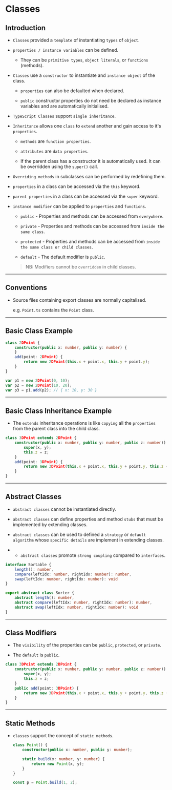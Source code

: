 # Classes

## Introduction

* `Classes` provided a `template` of instantiating `types` of `object`.

* `properties / instance variables` can be defined. 

    * They can be `primitive types`, `object literals`, or `functions` (methods).

* `Classes` use a `constructor` to instantiate and `instance object` of the class.

    * `properties` can also be defaulted when declared.

    * `public` constructor properties do not need be declared as instance variables and are automatically initialised.

* `TypeScript Classes` support `single inheritance`.

* `Inheritance` allows one `class` to `extend` another and gain access to it's `properties`.

    * `methods` are `function properties`.

    * `attributes` are `data properties`.

    * If the parent class has a constructor it is automatically used. It can be overridden using the `super()` call.


* `Overriding methods` in subclasses can be performed by redefining them.

* `properties` in a class can be accessed via the `this` keyword.

* `parent properties` in a class can be accessed via the `super` keyword.

* `instance modifier` can be applied to `properties` and `functions`.

    * `public` - Properties and methods can be accessed from `everywhere`.

    * `private` - Properties and methods can be accessed from `inside the same class`.

    * `protected` - Properties and methods can be accessed from `inside the same class or child classes`.

    * `default` - The default modifier is `public`.

    > NB: Modifiers cannot be `overridden` in child classes.

---

## Conventions

* Source files containing export classes are normally capitalised.

    e.g. `Point.ts` contains the `Point` class.


---

## Basic Class Example

```ts
class 2DPoint {
    constructor(public x: number, public y: number) {
    }
    add(point: 2DPoint) {
        return new 2DPoint(this.x + point.x, this.y + point.y);
    }
}

var p1 = new 2DPoint(0, 10);
var p2 = new 2DPoint(10, 20);
var p3 = p1.add(p2); // { x: 10, y: 30 }
```

---

## Basic Class Inheritance Example

* The `extends` inheritance operations is like `copying` all the `properties` from the parent class into the child class.

```ts
class 3DPoint extends 2DPoint {
    constructor(public x: number, public y: number, public z: number)) {
        super(x, y);
        this.z = z;
    }
    add(point: 3DPoint) {
        return new 3DPoint(this.x + point.x, this.y + point.y, this.z + point.z);
    }
}
```

---

## Abstract Classes

* `abstract classes` cannot be instantiated directly.

* `abstract classes` can define properties and method `stubs` that must be implemented by extending classes.

* `abstract classes` can be used to defined a `strategy` or `default algorithm` whose `specific details` are implement in extending classes.

* * `abstract classes` promote `strong coupling` compared to `interfaces`.

```ts
interface Sortable {
    length(): number,
    compare(leftIdx: number, rightIdx: number): number, 
    swap(leftIdx: number, rightIdx: number): void 
}

export abstract class Sorter {
    abstract length(): number,
    abstract compare(leftIdx: number, rightIdx: number): number, 
    abstract swap(leftIdx: number, rightIdx: number): void 
}
```

---

## Class Modifiers

* The `visibility` of the properties can be `public`, `protected`, or `private`. 

* The `default` is `public`.

```ts
class 3DPoint extends 2DPoint {
    constructor(public x: number, public y: number, public z: number)) {
        super(x, y);
        this.z = z;
    }
    public add(point: 3DPoint) {
        return new 3DPoint(this.x + point.x, this.y + point.y, this.z + point.z);
    }
}
```

---

## Static Methods

* `classes` support the concept of `static methods`.

    ```ts
    class Point() {
        constructor(public x: number, public y: number);

        static build(x: number, y: number) {
            return new Point(x, y);
        }
    }

    const p = Point.build(1, 2);
    ```
